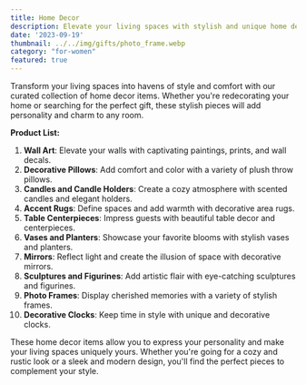 ```yaml
---
title: Home Decor
description: Elevate your living spaces with stylish and unique home decor items.
date: '2023-09-19'
thumbnail: ../../img/gifts/photo_frame.webp
category: "for-women"
featured: true
---
```

Transform your living spaces into havens of style and comfort with our curated collection of home decor items. Whether you're redecorating your home or searching for the perfect gift, these stylish pieces will add personality and charm to any room.

**Product List:**
1. **Wall Art**: Elevate your walls with captivating paintings, prints, and wall decals.
2. **Decorative Pillows**: Add comfort and color with a variety of plush throw pillows.
3. **Candles and Candle Holders**: Create a cozy atmosphere with scented candles and elegant holders.
4. **Accent Rugs**: Define spaces and add warmth with decorative area rugs.
5. **Table Centerpieces**: Impress guests with beautiful table decor and centerpieces.
6. **Vases and Planters**: Showcase your favorite blooms with stylish vases and planters.
7. **Mirrors**: Reflect light and create the illusion of space with decorative mirrors.
8. **Sculptures and Figurines**: Add artistic flair with eye-catching sculptures and figurines.
9. **Photo Frames**: Display cherished memories with a variety of stylish frames.
10. **Decorative Clocks**: Keep time in style with unique and decorative clocks.

These home decor items allow you to express your personality and make your living spaces uniquely yours. Whether you're going for a cozy and rustic look or a sleek and modern design, you'll find the perfect pieces to complement your style.
